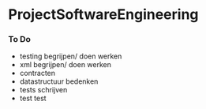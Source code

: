 # ProjectSoftwareEngineering
### To Do
 - testing begrijpen/ doen werken
 - xml begrijpen/ doen werken
 - contracten 
 - datastructuur bedenken
 - tests schrijven 
 - test test